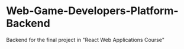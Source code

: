 # Web-Game-Developers-Platform-Backend
Backend for the final project in "React Web Applications Course"
